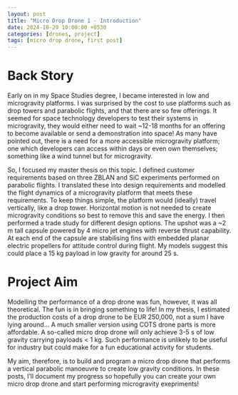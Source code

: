 ```yaml
---
layout: post
title: "Micro Drop Drone 1 - Introduction"
date: 2024-10-29 10:00:00 +0530
categories: [drones, project]
tags: [micro drop drone, first post]
---
```


# Back Story

Early on in my Space Studies degree, I became interested in low and microgravity platforms. I was surprised by the cost to use platforms such as drop towers and parabolic flights, and that there are so few offerings. It seemed for space technology developers to test their systems in microgravity, they would either need to wait ~12-18 months for an offering to become available or send a demonstration into space! As many have pointed out, there is a need for a more accessible microgravity platform; one which developers can access within days or even own themselves; something like a wind tunnel but for microgravity.

So, I focused my master thesis on this topic. I defined customer requirements based on three ZBLAN and SiC experiments performed on parabolic flights. I translated these into design requirements and modelled the flight dynamics of a microgravity platform that meets these requirements. To keep things simple, the platform would (ideally) travel vertically, like a drop tower. Horizontal motion is not needed to create microgravity conditions so best to remove this and save the energy. I then performed a trade study for different design options. The upshot was a ~2 m tall capsule powered by 4 micro jet engines with reverse thrust capability. At each end of the capsule are stabilising fins with embedded planar electric propellers for attitude control during flight. My models suggest this could place a 15 kg payload in low gravity for around 25 s.

# Project Aim

Modelling the performance of a drop drone was fun, however, it was all theoretical. The fun is in bringing something to life! In my thesis, I estimated the production costs of a drop drone to be EUR 250,000, not a sum I have lying around… A much smaller version using COTS drone parts is more affordable. A so-called micro drop drone will only achieve 3-5 s of low gravity carrying payloads < 1 kg. Such performance is unlikely to be useful for industry but could make for a fun educational activity for students.

My aim, therefore, is to build and program a micro drop drone that performs a vertical parabolic manoeuvre to create low gravity conditions. In these posts, I’ll document my progress so hopefully you can create your own micro drop drone and start performing microgravity exepriments!
